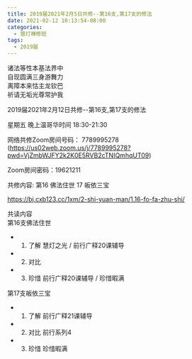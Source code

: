 ```yaml
---
title: 2019届2021年2月5日共修--第16支,第17支的修法
date: 2021-02-12 10:13:54-08:00
categories:
  - 慧灯禅修班
tags:
  - 2019届
---
```

诸法等性本基法界中  
自现圆满三身游舞力  
离障本来怙主龙钦巴  
祈请无垢光尊常护我  

2019届2021年2月12日共修--第16支,第17支的修法 

星期五 晚上温哥华时间 18:30-21:30  

网络共修Zoom房间号码： 7789995278 (<https://us02web.zoom.us/j/7789995278?pwd=VjZmbWJFY2k2K0E5RVB2cTNIQmhqUT09>)

Zoom房间密码：19621211

共修内容: 第16 佛法住世 17 皈依三宝           

<https://bj.cxb123.cc/1xm/2-shi-yuan-man/1.16-fo-fa-zhu-shi/>

共读内容  
第16支佛法住世
- 1. 了解 慧灯之光 / 前行广释20课辅导
- 2. 对比 
- 3. 珍惜 前行广释20课辅导 / 珍惜暇满

第17支皈依三宝 
- 1. 了解 前行广释21课辅导
- 2. 对比 前行系列4
- 3. 珍惜 珍惜暇满